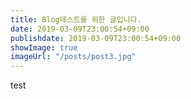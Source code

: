 ```yaml
---
title: Blog테스트를 위한 글입니다.
date: 2019-03-09T23:00:54+09:00
publishdate: 2019-03-09T23:00:54+09:00
showImage: true
imageUrl: "/posts/post3.jpg"
--- 
```




test
